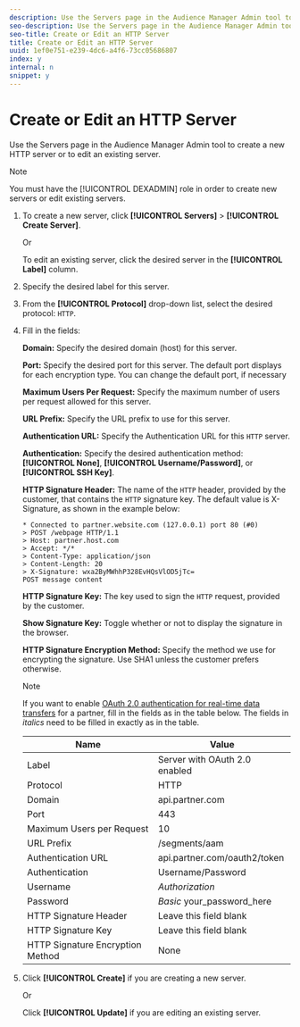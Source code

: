 ```yaml
---
description: Use the Servers page in the Audience Manager Admin tool to create a new HTTP server or to edit an existing server.
seo-description: Use the Servers page in the Audience Manager Admin tool to create a new HTTP server or to edit an existing server.
seo-title: Create or Edit an HTTP Server
title: Create or Edit an HTTP Server
uuid: 1ef0e751-e239-4dc6-a4f6-73cc05686807
index: y
internal: n
snippet: y
---
```


# Create or Edit an HTTP Server

Use the Servers page in the Audience Manager Admin tool to create a new HTTP server or to edit an existing server.

>[!NOTE]
>
>You must have the [!UICONTROL DEXADMIN] role in order to create new servers or edit existing servers.

1. To create a new server, click **[!UICONTROL Servers]** > **[!UICONTROL Create Server]**.

   Or

   To edit an existing server, click the desired server in the **[!UICONTROL Label]** column. 
1. Specify the desired label for this server.
1. From the **[!UICONTROL Protocol]** drop-down list, select the desired protocol: `HTTP`.
1. Fill in the fields:

   **Domain:** Specify the desired domain (host) for this server.

   **Port:** Specify the desired port for this server. The default port displays for each encryption type. You can change the default port, if necessary

   **Maximum Users Per Request:** Specify the maximum number of users per request allowed for this server.

   **URL Prefix:** Specify the URL prefix to use for this server.

   **Authentication URL:** Specify the Authentication URL for this `HTTP` server.

   **Authentication:** Specify the desired authentication method: **[!UICONTROL None]**, **[!UICONTROL Username/Password]**, or **[!UICONTROL SSH Key]**.

   **HTTP Signature Header:** The name of the `HTTP` header, provided by the customer, that contains the `HTTP` signature key. The default value is X-Signature, as shown in the example below:

   ```
   * Connected to partner.website.com (127.0.0.1) port 80 (#0)
   > POST /webpage HTTP/1.1
   > Host: partner.host.com
   > Accept: */*
   > Content-Type: application/json
   > Content-Length: 20
   > X-Signature: wxa2ByMWhhP328EvHQsVlOD5jTc=
   POST message content
   ```

   **HTTP Signature Key:** The key used to sign the `HTTP` request, provided by the customer.

   **Show Signature Key:** Toggle whether or not to display the signature in the browser.

   **HTTP Signature Encryption Method:** Specify the method we use for encrypting the signature. Use SHA1 unless the customer prefers otherwise.

   >[!NOTE]
   >
   >If you want to enable [OAuth 2.0 authentication for real-time data transfers](https://marketing.adobe.com/resources/help/en_US/aam/oauth-in-outbound-transfers.html) for a partner, fill in the fields as in the table below. The fields in *italics* need to be filled in exactly as in the table.

   |  Name  | Value  |
   |---|---|
   |  Label  | Server with OAuth 2.0 enabled  |
   |  Protocol  | HTTP  |
   |  Domain  | api.partner.com  |
   |  Port  | 443  |
   |  Maximum Users per Request  | 10  |
   |  URL Prefix  | /segments/aam  |
   |  Authentication URL  | api.partner.com/oauth2/token  |
   |  Authentication  | Username/Password  |
   |  Username  |*Authorization* |
   |  Password  |*Basic* your_password_here  |
   |  HTTP Signature Header  | Leave this field blank  |
   |  HTTP Signature Key  | Leave this field blank  |
   |  HTTP Signature Encryption Method  | None  |

1. Click **[!UICONTROL Create]** if you are creating a new server.

   Or

   Click **[!UICONTROL Update]** if you are editing an existing server. 
